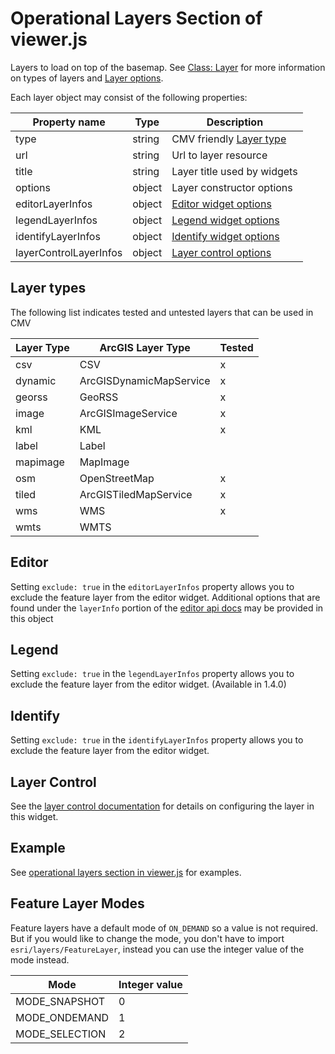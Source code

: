 # Operational Layers Section of viewer.js

Layers to load on top of the basemap. See [Class: Layer](https://developers.arcgis.com/javascript/jsapi/layer-amd.html) for more information on types of layers and [Layer options](https://developers.arcgis.com/javascript/jsapi/layer-amd.html#layer1).

Each layer object may consist of the following properties:

| Property name         | Type      | Description                              |
|-----------------------|-----------|------------------------------------------|
| type                  | string    | CMV friendly [Layer type](#layer-types)  |
| url                   | string    | Url to layer resource                    |
| title                 | string    | Layer title used by widgets              |
| options               | object    | Layer constructor options                |
| editorLayerInfos      | object    | [Editor widget options](#editor)         |
| legendLayerInfos      | object    | [Legend widget options](#legend)         |
| identifyLayerInfos    | object    | [Identify widget options](#identify)     |
| layerControlLayerInfos| object    | [Layer control options](#layer-control)  |

## Layer types
The following list indicates tested and untested layers that can be used in CMV

| Layer Type  | ArcGIS Layer Type       | Tested |
|-------------|-------------------------|--------|
| csv         | CSV                     | x      |
| dynamic     | ArcGISDynamicMapService | x      |
| georss      | GeoRSS                  | x      |
| image       | ArcGISImageService      | x      |
| kml         | KML                     | x      |
| label       | Label                   |        |
| mapimage    | MapImage                |        |
| osm         | OpenStreetMap           | x      |
| tiled       | ArcGISTiledMapService   | x      |
| wms         | WMS                     | x      |
| wmts        | WMTS                    |        |

## Editor
Setting `exclude: true` in the `editorLayerInfos` property allows you to exclude the feature layer from the editor widget. Additional options that are found under the `layerInfo` portion of the [editor api docs](https://developers.arcgis.com/javascript/jsapi/editor-amd.html) may be provided in this object

## Legend
Setting `exclude: true` in the `legendLayerInfos` property allows you to exclude the feature layer from the editor widget. (Available in 1.4.0)

## Identify
Setting `exclude: true` in the `identifyLayerInfos` property allows you to exclude the feature layer from the editor widget.

## Layer Control
See the [layer control documentation](../widgets/LayerControl) for details on configuring the layer in this widget.


## Example
See [operational layers section in viewer.js](https://github.com/cmv/cmv-app/blob/master/viewer/js/config/viewer.js#L63) for examples.

## Feature Layer Modes
Feature layers have a default mode of `ON_DEMAND` so a value is not required. But if you would like to change the mode, you don't have to import `esri/layers/FeatureLayer`, instead you can use the integer value of the mode instead.

Mode           | Integer value
---------------|--------------
MODE_SNAPSHOT  | 0
MODE_ONDEMAND  | 1
MODE_SELECTION | 2

